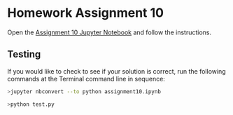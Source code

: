 # Homework Assignment 10

Open the [Assignment 10 Jupyter Notebook](assignment10.ipynb) and follow the instructions.

## Testing

If you would like to check to see if your solution is correct, run the following commands at the Terminal command line in sequence:

```bash
>jupyter nbconvert --to python assignment10.ipynb
```

```bash
>python test.py
```
